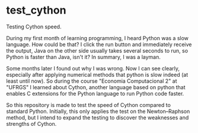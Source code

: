 # test_cython
Testing Cython speed.

During my first month of learning programming, I heard Python was a slow language. How could be that? I click the run button and immediately receive the output, Java on the other side usually takes several seconds to run, so Python is faster than Java, isn't it? In summary, I was a layman.

Some months later I found out why I was wrong. Now I can see clearly, especially after applying numerical methods that python is slow indeed (at least until now). So during the course "Economia Computacional 2" at "UFRGS" I learned about Cython, another language based on python that enables C extensions for the Python language to run Python code faster.

So this repository is made to test the speed of Cython compared to standard Python.  Initially, this only applies the test on the Newton–Raphson method, but I intend to expand the testing to discover the weaknesses and strengths of Cython.

